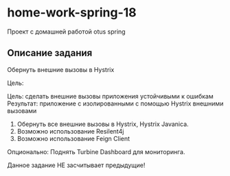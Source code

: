 # home-work-spring-18
Проект с домашней работой otus spring

## Описание задания
Обернуть внешние вызовы в Hystrix

Цель:

Цель: сделать внешние вызовы приложения устойчивыми к ошибкам Результат: приложение с изолированными с помощью Hystrix внешними вызовами

1. Обернуть все внешние вызовы в Hystrix, Hystrix Javanica.
2. Возможно использование Resilent4j
3. Возможно использование Feign Client

Опционально: Поднять Turbine Dashboard для мониторинга.

Данное задание НЕ засчитывает предыдущие!